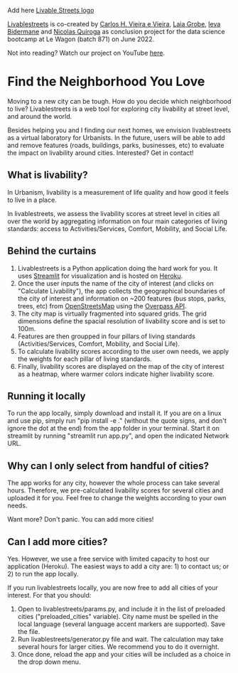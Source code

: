 Add here [Livable Streets logo](https://livablestreets.herokuapp.com/)

[Livablestreets](https://livablestreets.herokuapp.com/) is co-created by [Carlos H. Vieira e Vieira](https://github.com/chvieira2), [Laia Grobe](https://github.com/Laiagdla), [Ieva Bidermane](https://github.com/ievabi) and [Nicolas Quiroga](https://github.com/nicoquiroga941) as conclusion project for the data science bootcamp at Le Wagon (batch 871) on June 2022.


Not into reading? Watch our project on YouTube [here](www.youtube.com).


# Find the Neighborhood You Love
Moving to a new city can be tough. How do you decide which neighborhood to live? Livablestreets is a web tool for exploring city livability at street level, and around the world.

Besides helping you and I finding our next homes, we envision livablestreets as a virtual laboratory for Urbanists. In the future, users will be able to add and remove features (roads, buildings, parks, businesses, etc) to evaluate the impact on livability around cities. Interested? Get in contact!



## What is livability?
In Urbanism, livability is a measurement of life quality and how good it feels to live in a place.

In livablestreets, we assess the livability scores at street level in cities all over the world by aggregating information on four main categories of living standards: access to Activities/Services, Comfort, Mobility, and Social Life.

## Behind the curtains
1. Livablestreets is a Python application doing the hard work for you. It uses [Streamlit](https://streamlit.io/) for visualization and is hosted on [Heroku](https://www.heroku.com).
2. Once the user inputs the name of the city of interest (and clicks on "Calculate Livability"), the app collects the geographical boundaries of the city of interest and information on ~200 features (bus stops, parks, trees, etc) from [OpenStreetsMap](www.openstreetmap.org) using the [Overpass API](http://overpass-api.de/).
3. The city map is virtually fragmented into squared grids. The grid dimensions define the spacial resolution of livability score and is set to 100m.
4. Features are then groupped in four pillars of living standards (Activities/Services, Comfort, Mobility, and Social Life).
5. To calculate livability scores according to the user own needs, we apply the weights for each pillar of living standards.
6. Finally, livability scores are displayed on the map of the city of interest as a heatmap, where warmer colors indicate higher livability score.

## Running it locally
To run the app locally, simply download and install it. If you are on a linux and use pip, simply run "pip install -e ." (without the quote signs, and don't ignore the dot at the end) from the app folder in your terminal. Start it on streamlit by running "streamlit run app.py", and open the indicated Network URL.

## Why can I only select from handful of cities?
The app works for any city, however the whole process can take several hours. Therefore, we pre-calculated livability scores for several cities and uploaded it for you. Feel free to change the weights according to your own needs.

Want more? Don't panic. You can add more cities!

## Can I add more cities?
Yes. However, we use a free service with limited capacity to host our application (Heroku). The easiest ways to add a city are: 1) to contact us; or 2) to run the app locally.

If you run livablestreets locally, you are now free to add all cities of your interest. For that you should:
1. Open to livablestreets/params.py, and include it in the list of preloaded cities ("preloaded_cities" variable). City name must be spelled in the local language (several language accent markers are supported). Save the file.
2. Run livablestreets/generator.py file and wait. The calculation may take several hours for larger cities. We recommend you to do it overnight.
3. Once done, reload the app and your cities will be included as a choice in the drop down menu.
